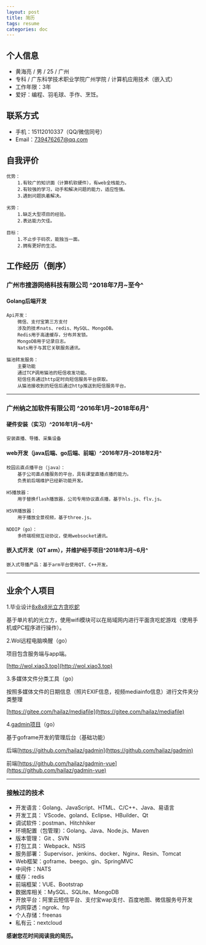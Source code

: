 ```yaml
---
layout: post
title: 简历
tags: resume
categories: doc
---
```


## 个人信息

- 黄海亮 / 男 / 25 / 广州
- 专科 / 广东科学技术职业学院广州学院 / 计算机应用技术（嵌入式）
- 工作年限：3年
- 爱好：编程、羽毛球、手作、烹饪。

## 联系方式

- 手机：15112010337（QQ/微信同号）
- Email：739476267@qq.com


## 自我评价

    优势：
        1.有较广的知识面（计算机软硬件），有web全栈能力。
        2.有较强的学习，动手和解决问题的能力，适应性强。
        3.遇到问题执着解决。

    劣势：
        1.缺乏大型项目的经验。
        2.表达能力欠佳。

    目标：
        1.不止步于码农，能独当一面。
        2.拥有更好的生活。

## 工作经历（倒序）

### 广州市搜游网络科技有限公司 ^2018年7月~至今^

#### Golang后端开发

```
Api开发：
    微信、支付宝第三方支付
    涉及的技术nats、redis、MySQL、MongoDB。
    Redis用于高速缓存，分布并发锁。
    MongoDB用于记录日志。
    Nats用于与其它关联服务通讯。

猫池转发服务：
    主要功能
    通过TCP调用猫池的短信收发功能。
    短信任务通过http定时向短信服务平台获取。
    从猫池接收到的短信后通过http推送到短信服务平台。
```

----

### 广州纳之加软件有限公司 ^2016年1月~2018年6月^

#### 硬件安装（实习）^2016年1月~6月^

```
安装直播、导播、采集设备
```

#### web开发（java后端、go后端、前端）^2016年7月~2018年2月^

```
校园云直点播平台（java）：
    基于公司直点播服务的平台，具有课堂直播点播的能力。
    负责前后端维护已经新功能开发。

H5播放器：
    用于替换flash播放器，公司专用协议直点播，基于hls.js、flv.js。

H5VR播放器：
    用于播放全景视频，基于three.js。

NDDIP（go）：
    多终端视频互动协议，使用websocket通讯。
```

#### 嵌入式开发（QT arm），并维护经手项目^2018年3月~6月^

```
嵌入式导播产品：基于arm平台使用QT、C++开发。
```

----

## 业余个人项目

1.毕业设计[8x8x8光立方贪吃蛇](https://v.youku.com/v_show/id_XMTQ0MDY1NjQ0NA==.html?spm=a2h0j.11185381.listitem_page1.5~A)

基于单片机的光立方，使用wifi模块可以在局域网内进行平面贪吃蛇游戏（使用手机或PC程序进行操作）。

2.Wol远程电脑唤醒（go）

项目包含服务端与app端。

[http://wol.xiao3.top](http://wol.xiao3.top)

3.多媒体文件分类工具（go）

按照多媒体文件的日期信息（照片EXIF信息，视频mediainfo信息）进行文件夹分类整理

[https://gitee.com/hailaz/mediafile](https://gitee.com/hailaz/mediafile)

4.[gadmin项目](http://xiao3.top)（go）

基于goframe开发的管理后台（基础功能）

后端[https://github.com/hailaz/gadmin](https://github.com/hailaz/gadmin)

前端[https://github.com/hailaz/gadmin-vue](https://github.com/hailaz/gadmin-vue)

----

### 接触过的技术

- 开发语言：Golang、JavaScript、HTML、C/C++、Java、易语言
- 开发工具： VScode、goland、Eclipse、HBuilder、Qt
- 调试软件：postman、Hitchhiker
- 环境配置（包管理）：Golang、Java、Node.js、Maven
- 版本管理： Git 、SVN
- 打包工具： Webpack、NSIS
- 服务部署： Supervisor、jenkins、docker、Nginx、Resin、Tomcat
- Web框架：goframe、beego、gin、SpringMVC
- 中间件：NATS
- 缓存：redis
- 前端框架：VUE、Bootstrap
- 数据库相关：MySQL、SQLite、MongoDB
- 开放平台：阿里云短信平台、支付宝wap支付、百度地图、微信服务号开发
- 内网穿透：ngrok、frp
- 个人存储：freenas
- 私有云：nextcloud

**感谢您花时间阅读我的简历。**